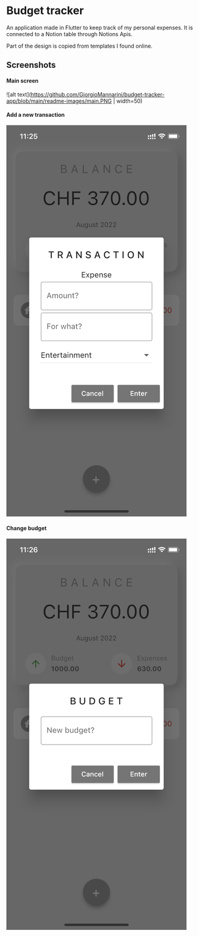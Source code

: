 # Budget tracker

An application made in Flutter to keep track of my personal expenses. 
It is connected to a Notion table through Notions Apis.

Part of the design is copied from templates I found online.

## Screenshots
#### Main screen

![alt text](https://github.com/GiorgioMannarini/budget-tracker-app/blob/main/readme-images/main.PNG | width=50)

#### Add a new transaction

![alt text](https://github.com/GiorgioMannarini/budget-tracker-app/blob/main/readme-images/add.PNG)

#### Change budget

![alt text](https://github.com/GiorgioMannarini/budget-tracker-app/blob/main/readme-images/budget.PNG)